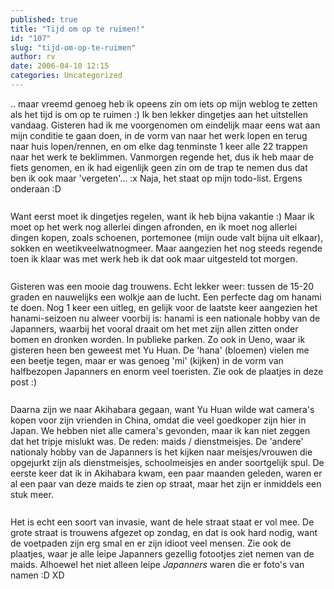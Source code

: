 ```yaml
---
published: true
title: "Tijd om op te ruimen!"
id: "107"
slug: "tijd-om-op-te-ruimen"
author: rv
date: 2006-04-10 12:15
categories: Uncategorized
---
```

.. maar vreemd genoeg heb ik opeens zin om iets op mijn weblog te zetten als het tijd is om op te ruimen :) Ik ben lekker dingetjes aan het uitstellen vandaag. Gisteren had ik me voorgenomen om eindelijk maar eens wat aan mijn conditie te gaan doen, in de vorm van naar het werk lopen en terug naar huis lopen/rennen, en om elke dag tenminste 1 keer alle 22 trappen naar het werk te beklimmen. Vanmorgen regende het, dus ik heb maar de fiets genomen, en ik had eigenlijk geen zin om de trap te nemen dus dat ben ik ook maar 'vergeten'... :x Naja, het staat op mijn todo-list. Ergens onderaan :D<br /><br /><a href="https://photos1.blogger.com/blogger/5743/1473/1600/IMG_2845.jpg"><img style="display:block;text-align:center;cursor:pointer;margin:0 auto 10px;" src="https://photos1.blogger.com/blogger/5743/1473/200/IMG_2845.jpg" alt="" border="0" /></a>Want eerst moet ik dingetjes regelen, want ik heb bijna vakantie :) Maar ik moet op het werk nog allerlei dingen afronden, en ik moet nog allerlei dingen kopen, zoals schoenen, portemonee (mijn oude valt bijna uit elkaar), sokken en weetikveelwatnogmeer. Maar aangezien het nog steeds regende toen ik klaar was met werk heb ik dat ook maar uitgesteld tot morgen.<br /><br /><a href="https://photos1.blogger.com/blogger/5743/1473/1600/IMG_2798.jpg"><img style="display:block;text-align:center;cursor:pointer;margin:0 auto 10px;" src="https://photos1.blogger.com/blogger/5743/1473/200/IMG_2798.jpg" alt="" border="0" /></a>Gisteren was een mooie dag trouwens. Echt lekker weer: tussen de 15-20 graden en nauwelijks een wolkje aan de lucht. Een perfecte dag om hanami te doen. Nog 1 keer een uitleg, en gelijk voor de laatste keer aangezien het hanami-seizoen nu alweer voorbij is: hanami is een nationale hobby van de Japanners, waarbij het vooral draait om het met zijn allen zitten onder bomen en dronken worden. In publieke parken. Zo ook in Ueno, waar ik gisteren heen ben geweest met Yu Huan. De 'hana' (bloemen) vielen me een beetje tegen, maar er was genoeg 'mi' (kijken) in de vorm van halfbezopen Japanners en enorm veel toeristen. Zie ook de plaatjes in deze post :)<br /><br /><a href="https://photos1.blogger.com/blogger/5743/1473/1600/IMG_2773.jpg"><img style="display:block;text-align:center;cursor:pointer;margin:0 auto 10px;" src="https://photos1.blogger.com/blogger/5743/1473/200/IMG_2773.jpg" alt="" border="0" /></a>Daarna zijn we naar Akihabara gegaan, want Yu Huan wilde wat camera's kopen voor zijn vrienden in China, omdat die veel goedkoper zijn hier in Japan. We hebben niet alle camera's gevonden, maar ik kan niet zeggen dat het tripje mislukt was. De reden: maids / dienstmeisjes. De 'andere' nationaly hobby van de Japanners is het kijken naar meisjes/vrouwen die opgejurkt zijn als dienstmeisjes, schoolmeisjes en ander soortgelijk spul. De eerste keer dat ik in Akihabara kwam, een paar maanden geleden, waren er al een paar van deze maids te zien op straat, maar het zijn er inmiddels een stuk meer.<br /><br /><a href="https://photos1.blogger.com/blogger/5743/1473/1600/IMG_2873.0.jpg"><img style="display:block;text-align:center;cursor:pointer;margin:0 auto 10px;" src="https://photos1.blogger.com/blogger/5743/1473/200/IMG_2873.0.jpg" alt="" border="0" /></a>Het is echt een soort van invasie, want de hele straat staat er vol mee. De grote straat is trouwens afgezet op zondag, en dat is ook hard nodig, want de voetpaden zijn erg smal en er zijn idioot veel mensen. Zie ook de plaatjes, waar je alle leipe Japanners gezellig fotootjes ziet nemen van de maids. Alhoewel het niet alleen leipe _Japanners_ waren die er foto's van namen :D XD<br /><br /><a href="https://photos1.blogger.com/blogger/5743/1473/1600/IMG_2882.jpg"><img style="display:block;text-align:center;cursor:pointer;margin:0 auto 10px;" src="https://photos1.blogger.com/blogger/5743/1473/200/IMG_2882.jpg" alt="" border="0" /></a>